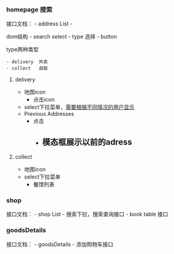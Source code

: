<!--
 * @Author: your name
 * @Date: 2021-04-09 10:18:57
 * @LastEditTime: 2021-04-09 10:28:00
 * @LastEditors: Please set LastEditors
 * @Description: In User Settings Edit
 * @FilePath: /fudi/docs/second.md
-->
### homepage 搜索
接口文档：
    - address List
    - 

dom结构
    - search select
    - type 选择
    - button

type两种类型

    - delivery  外卖
    - collect   自取

1. delivery
    - 地图icon
        - 点击icon
    - select下拉菜单，[需要根据不同情况的用户显示](https://github.com/Vickysir/fudi/issues/12)
    - Previous Addresses
        - 点击
            - 模态框展示以前的adress
                -


2. collect
    - 地图icon
    - select下拉菜单
        - 餐馆列表
        


### shop

接口文档：
    - shop List
    - 搜索下拉，搜索查询接口
    - book table 接口

### goodsDetails

接口文档：
    - goodsDetails
    - 添加购物车接口


    